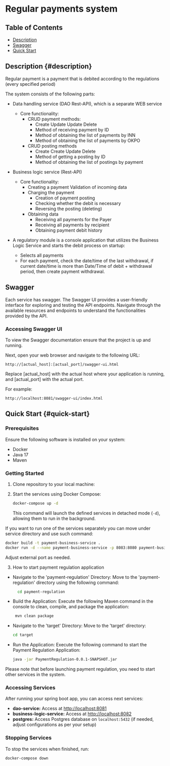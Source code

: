 # Regular payments system

## Table of Contents

- [Description](#description)
- [Swagger](#swagger)
- [Quick Start](#quick-start)

## Description {#description}
Regular payment is a payment that is debited according to the regulations (every
specified period)

The system consists of the following parts:
- Data handling service (DAO Rest-API), which is a separate WEB service
    - Core functionality:
      - CRUD payment methods:
        * Create Update Update Delete
        * Method of receiving payment by ID
        * Method of obtaining the list of payments by INN
        * Method of obtaining the list of payments by OKPO
      - CRUD posting methods
        * Create Create Update Delete
        * Method of getting a posting by ID
        * Method of obtaining the list of postings by payment

- Business logic service (Rest-API)
    - Core functionality:
        * Creating a payment
          Validation of incoming data
        * Charging the payment
          * Creation of payment posting
          * Checking whether the debit is necessary
          * Reversing the posting (deleting)
       * Obtaining data
          * Receiving all payments for the Payer
          * Receiving all payments by recipient
          * Obtaining payment debit history

- A regulatory module is a console application that utilizes the Business Logic Service 
  and starts the debit process on startup:
  * Selects all payments
  * For each payment, check the date/time of the last withdrawal, if
  current date/time is more than Date/Time of debit + withdrawal period,
  then create payment withdrawal.


## Swagger
Each service has swagger.
The Swagger UI provides a user-friendly interface for exploring and testing the API endpoints. Navigate through the available resources and endpoints to understand the functionalities provided by the API.
### Accessing Swagger UI
To view the Swagger documentation ensure that the project is up and running.

Next, open your web browser and navigate to the following URL:
```
http://[actual_host]:[actual_port]/swagger-ui.html
```

Replace [actual_host] with the actual host where your application is running, and [actual_port] with the actual port.

For example:
```
http://localhost:8081/swagger-ui/index.html
```

## Quick Start {#quick-start}
### Prerequisites
Ensure the following software is installed on your system:
- Docker
- Java 17
- Maven

### Getting Started

1. Clone repository to your local machine:

2. Start the services using Docker Compose:

    ```bash
    docker-compose up -d
    ```

   This command will launch the defined services in detached mode (`-d`), allowing them to run in the background.

If you want to run one of the services separately you can move under service directory and use such command:
 ```bash
docker build -t payment-business-service .
docker run -d --name payment-business-service -p 8083:8080 payment-business-service
```
Adjust external port as needed. 

3. How to start payment regulation application

- Navigate to the 'payment-regulation' Directory:
  Move to the 'payment-regulation' directory using the following command:
  ```bash 
    cd payment-regulation
   ```
- Build the Application:
  Execute the following Maven command in the console to clean, compile, and package the application:
   ```bash
    mvn clean package
    ```
- Navigate to the 'target' Directory:
  Move to the 'target' directory:
  ```bash
  cd target
   ```
- Run the Application:
  Execute the following command to start the Payment Regulation Application:
     ```bash
    java -jar PaymentRegulation-0.0.1-SNAPSHOT.jar
    ```

Please note that before launching payment regulation, you need to start other services in the system.
### Accessing Services

After running your spring boot app, you can access next services:

- **dao-service:** Access at [http://localhost:8081](http://localhost:8081)
- **business-logic-service:** Access at [http://localhost:8082](http://localhost:8082)
- **postgres:** Access Postgres database on `localhost:5432` (if needed, adjust configurations as per your setup)

### Stopping Services

To stop the services when finished, run:

```bash
docker-compose down
